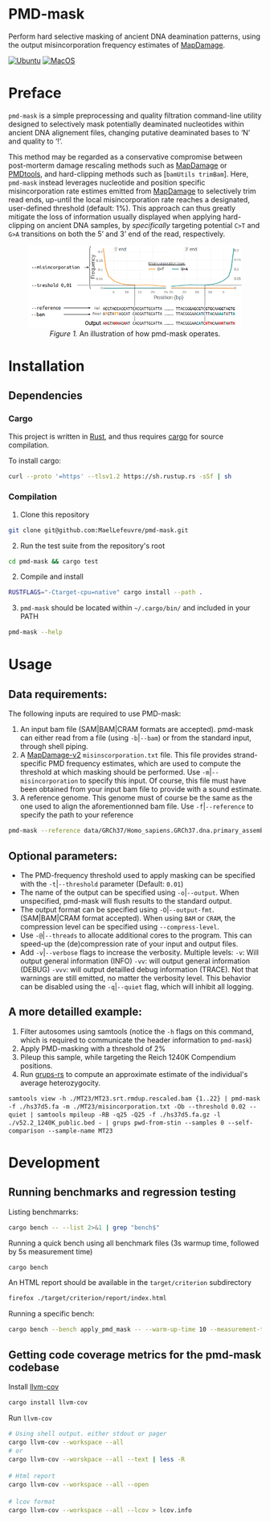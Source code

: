 # PMD-mask

Perform hard selective masking of ancient DNA deamination patterns, using the output misincorporation frequency estimates of [MapDamage](https://github.com/ginolhac/mapDamage.git).  

[![Ubuntu](https://github.com/MaelLefeuvre/pmd-mask/actions/workflows/Ubuntu.yml/badge.svg)](https://github.com/MaelLefeuvre/pmd-mask/actions/workflows/Ubuntu.yml) [![MacOS](https://github.com/MaelLefeuvre/pmd-mask/actions/workflows/MacOS.yml/badge.svg)](https://github.com/MaelLefeuvre/pmd-mask/actions/workflows/MacOS.yml)

# Preface

`pmd-mask` is a simple preprocessing and quality filtration command-line utility designed to selectively mask potentially deaminated nucleotides within ancient DNA alignement files, changing putative deaminated bases to ‘N’ and quality to ‘!’.

This method may be regarded as a conservative compromise between post-morterm damage rescaling methods such as [MapDamage](https://ginolhac.github.io/mapDamage/) or [PMDtools](https://github.com/pontussk/PMDtools), and hard-clipping methods such as [`bamUtils trimBam`]. Here, `pmd-mask` instead leverages nucleotide and position specific misincorporation rate estimes emitted from [MapDamage](https://ginolhac.github.io/mapDamage/) to selectively trim read ends, up-until the local misincorporation rate reaches a designated, user-defined threshold (default: 1%). This approach can thus greatly mitigate the loss of information usually displayed when applying hard-clipping on ancient DNA samples, by *specifically* targeting potential `C>T` and `G>A` transitions on both the 5’ and 3’ end of the read, respectively.


<p align="center">
  <figure align="center">
    <img src="docs/images/preface-illustration.png" alt="An illustration of how pmd-mask operates" title="This is a Title"> 
    <figcaption>
      <em>Figure 1.</em> An illustration of how pmd-mask operates. 
    </figcaption>
  </figure>
</p>


# Installation

## Dependencies

### Cargo
This project is written in [Rust](https://www.rust-lang.org/), and thus requires [cargo](https://crates.io/) for source compilation.

To install cargo:
```Bash
curl --proto '=https' --tlsv1.2 https://sh.rustup.rs -sSf | sh
```

### Compilation

1. Clone this repository
```Bash
git clone git@github.com:MaelLefeuvre/pmd-mask.git
```

2. Run the test suite from the repository's root
```Bash
cd pmd-mask && cargo test
```

2. Compile and install
```Bash
RUSTFLAGS="-Ctarget-cpu=native" cargo install --path .
```

3. `pmd-mask` should be located within `~/.cargo/bin/` and included in your PATH
```Bash
pmd-mask --help
```

# Usage
## Data requirements:

The following inputs are required to use PMD-mask:
1. An input bam file (SAM|BAM|CRAM formats are accepted). pmd-mask can either read from a file (using `-b`|`--bam`) or from the standard input, through shell piping.
2. A [MapDamage-v2](https://github.com/ginolhac/mapDamage.git)  `misinscorporation.txt` file. This file provides strand-specific PMD frequency estimates, which are used to compute the threshold at which masking should be performed. Use `-m`|`--misincorporation` to specify this input. Of course, this file must have been obtained from your input bam file to provide with a sound estimate.
3. A reference genome. This genome must of course be the same as the one used to align the aforementionned bam file. Use `-f`|`--reference` to specify the path to your reference

```Bash
pmd-mask --reference data/GRCh37/Homo_sapiens.GRCh37.dna.primary_assemby.fa --misincorporation test-sample-MD-folder/misincorporation.txt --bam ./test-sample.srt.rmdup.bam 
```

## Optional parameters:

- The PMD-frequency threshold used to apply masking can be specified with the `-t`|`--threshold` parameter (Default: `0.01`)
- The name of the output can be specified using `-o`|`--output`. When unspecified, pmd-mask will flush results to the standard output.
- The output format can be specified using `-O`|`--output-fmt`. (SAM|BAM|CRAM format accepted). When using `BAM` or `CRAM`, the compression level can be specified using `--compress-level`.
- Use `-@`|`--threads` to allocate additional cores to the program. This can speed-up the (de)compression rate of your input and output files.
- Add `-v`|`--verbose` flags to increase the verbosity. Multiple levels: `-v`: Will output general information (INFO) `-vv`: will output general information (DEBUG) `-vvv`: will output detailled debug information (TRACE). Not that warnings are still emitted, no matter the verbosity level. This behavior can be disabled using the `-q`|`--quiet` flag, which will inhibit all logging.

## A more detailled example:

1. Filter autosomes using samtools (notice the `-h` flags on this command, which is required to communicate the header information to `pmd-mask`) 
2. Apply PMD-masking with a threshold of 2%
3. Pileup this sample, while targeting the Reich 1240K Compendium positions.
4. Run [grups-rs](https://github.com/MaelLefeuvre/grups)  to compute an approximate estimate of the individual's average heterozygocity.
```
samtools view -h ./MT23/MT23.srt.rmdup.rescaled.bam {1..22} | pmd-mask -f ./hs37d5.fa -m ./MT23/misincorporation.txt -Ob --threshold 0.02 --quiet | samtools mpileup -RB -q25 -Q25 -f ./hs37d5.fa.gz -l ./v52.2_1240K_public.bed - | grups pwd-from-stin --samples 0 --self-comparison --sample-name MT23
```

# Development

## Running benchmarks and regression testing

Listing benchmarrks: 
```Bash
cargo bench -- --list 2>&1 | grep "bench$"
```

Running a quick bench using all benchmark files (3s warmup time, followed by 5s measurement time)
```Bash
cargo bench
```

An HTML report should be available in the `target/criterion` subdirectory
```Bash
firefox ./target/criterion/report/index.html
```

Running a specific bench: 
```Bash
cargo bench --bench apply_pmd_mask -- --warm-up-time 10 --measurement-time 60
```



## Getting code coverage metrics for the pmd-mask codebase
Install [llvm-cov](https://github.com/taiki-e/cargo-llvm-cov) 
```Bash
cargo install llvm-cov
```

Run `llvm-cov`
```Bash
# Using shell output. either stdout or pager
cargo llvm-cov --workspace --all 
# or 
cargo llvm-cov --worskpace --all --text | less -R

# Html report
cargo llvm-cov --workspace --all --open

# lcov format
cargo llvm-cov --workspace --all --lcov > lcov.info
```

